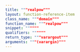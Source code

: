 ```yaml
---
title: """realpow"""
layout: function-reference-item
class_name: """domain"""
function_name: """realpow"""
snippet: """"""
qualifiers: """"""
return_type: """varargout"""
arguments: """(varargin)"""
---
```


